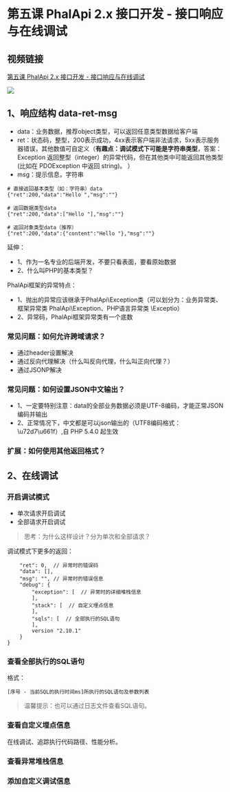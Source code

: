 # 第五课 PhalApi 2.x 接口开发 - 接口响应与在线调试

## 视频链接
[第五课 PhalApi 2.x 接口开发 - 接口响应与在线调试](https://www.bilibili.com/video/av84041586)

[![](http://cdn7.okayapi.com/yesyesapi_20200119160508_68c28939b7bcf7179ef72041ec63cf10.png)](https://www.bilibili.com/video/av84041586)

## 1、响应结构 data-ret-msg
 + data：业务数据，推荐object类型，可以返回任意类型数据给客户端
 + ret：状态码，整型，200表示成功，4xx表示客户端非法请求，5xx表示服务器错误，其他数值可自定义（**有趣点：调试模式下可能是字符串类型**，答案：Exception 返回整型（integer）的异常代码，但在其他类中可能返回其他类型(比如在 PDOException 中返回 string)。 ）
 + msg：提示信息，字符串
 
```
# 直接返回基本类型（如：字符串）data
{"ret":200,"data":"Hello ","msg":""}

# 返回数据类型data
{"ret":200,"data":["Hello "],"msg":""}

# 返回对象类型data（推荐）
{"ret":200,"data":{"content":"Hello "},"msg":""}
``` 

延伸：
 + 1、作为一名专业的后端开发，不要只看表面，要看原始数据
 + 2、什么叫PHP的基本类型？
 
PhalApi框架的异常特点：  
 + 1、抛出的异常应该继承于PhalApi\Exception类（可以划分为：业务异常类、框架异常类 PhalApi\Exception、PHP语言异常类 \Exceptio）
 + 2、异常码，PhalApi框架异常类有一个底数
 
### 常见问题：如何允许跨域请求？ 
 + 通过header设置解决
 + 通过反向代理解决（什么叫反向代理，什么叫正向代理？）
 + 通过JSONP解决
 
### 常见问题：如何设置JSON中文输出？
 + 1、一定要特别注意：data的全部业务数据必须是UTF-8编码，才能正常JSON编码并输出
 + 2、正常情况下，中文都是可以json输出的（UTF8编码格式：\u72d7\u661f）,自 PHP 5.4.0 起生效

### 扩展：如何使用其他返回格式？

## 2、在线调试

### 开启调试模式

 + 单次请求开启调试
 + 全部请求开启调试
 
> 思考：为什么这样设计？分为单次和全部请求？

调试模式下更多的返回：  
```{
    "ret": 0,  // 异常时的错误码
    "data": [],
    "msg": "", // 异常时的错误信息
    "debug": {
        "exception": [  // 异常时的详细堆栈信息
        ],
        "stack": [  // 自定义埋点信息
        ],
        "sqls": [  // 全部执行的SQL语句
        ],
        version	"2.10.1"
    }
}
```

### 查看全部执行的SQL语句
格式：
```
[序号 - 当前SQL的执行时间ms]所执行的SQL语句及参数列表
```
> 温馨提示：也可以通过日志文件查看SQL语句。  

### 查看自定义埋点信息
在线调试、追踪执行代码路径、性能分析。  

### 查看异常堆栈信息

### 添加自定义调试信息


 
